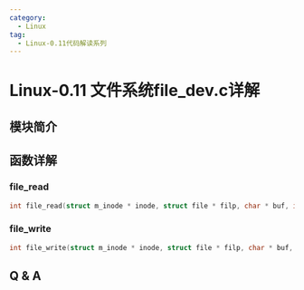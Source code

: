 ```yaml
---
category:
  - Linux
tag:
  - Linux-0.11代码解读系列
---
```


# Linux-0.11 文件系统file_dev.c详解

## 模块简介

## 函数详解

### file_read
```c
int file_read(struct m_inode * inode, struct file * filp, char * buf, int count)
```

### file_write
```c
int file_write(struct m_inode * inode, struct file * filp, char * buf, int count)
```


## Q & A
